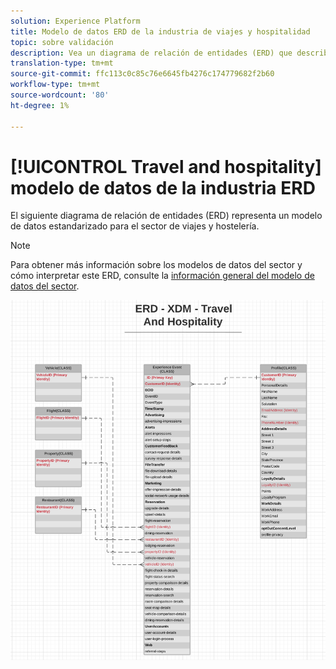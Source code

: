 ```yaml
---
solution: Experience Platform
title: Modelo de datos ERD de la industria de viajes y hospitalidad
topic: sobre validación
description: Vea un diagrama de relación de entidades (ERD) que describe un modelo de datos estandarizado para el sector de viajes y hostelería, compatible con Experience Data Model (XDM) para su uso en Adobe Experience Platform.
translation-type: tm+mt
source-git-commit: ffc113c0c85c76e6645fb4276c174779682f2b60
workflow-type: tm+mt
source-wordcount: '80'
ht-degree: 1%

---
```



# [!UICONTROL Travel and hospitality] modelo de datos de la industria ERD

El siguiente diagrama de relación de entidades (ERD) representa un modelo de datos estandarizado para el sector de viajes y hostelería.

>[!NOTE]
>
>Para obtener más información sobre los modelos de datos del sector y cómo interpretar este ERD, consulte la [información general del modelo de datos del sector](./overview.md).

![](../../images/industries/travel-hospitality.png)